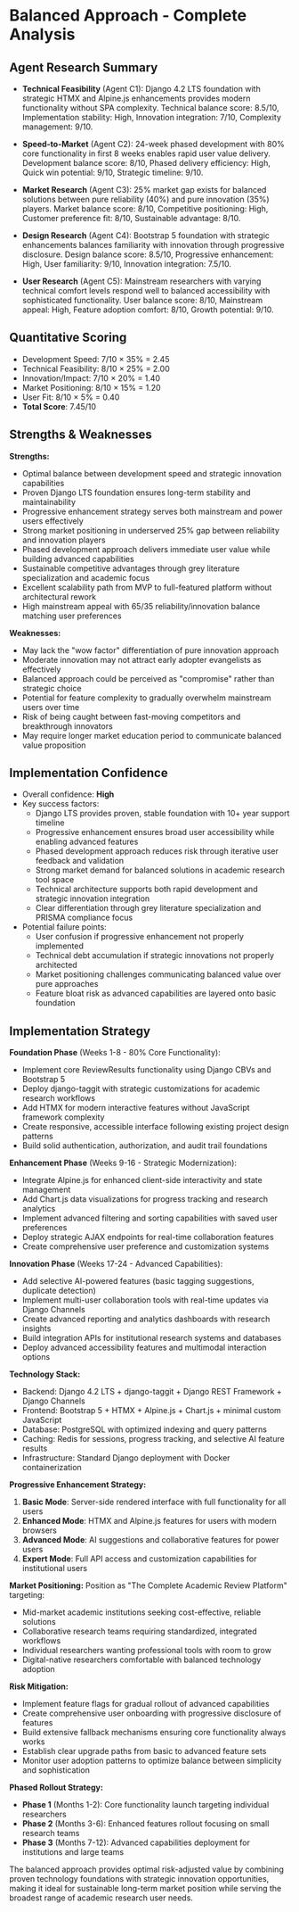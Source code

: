 # Balanced Approach - Complete Analysis

## Agent Research Summary

- **Technical Feasibility** (Agent C1): Django 4.2 LTS foundation with strategic HTMX and Alpine.js enhancements provides modern functionality without SPA complexity. Technical balance score: 8.5/10, Implementation stability: High, Innovation integration: 7/10, Complexity management: 9/10.

- **Speed-to-Market** (Agent C2): 24-week phased development with 80% core functionality in first 8 weeks enables rapid user value delivery. Development balance score: 8/10, Phased delivery efficiency: High, Quick win potential: 9/10, Strategic timeline: 9/10.

- **Market Research** (Agent C3): 25% market gap exists for balanced solutions between pure reliability (40%) and pure innovation (35%) players. Market balance score: 8/10, Competitive positioning: High, Customer preference fit: 8/10, Sustainable advantage: 8/10.

- **Design Research** (Agent C4): Bootstrap 5 foundation with strategic enhancements balances familiarity with innovation through progressive disclosure. Design balance score: 8.5/10, Progressive enhancement: High, User familiarity: 9/10, Innovation integration: 7.5/10.

- **User Research** (Agent C5): Mainstream researchers with varying technical comfort levels respond well to balanced accessibility with sophisticated functionality. User balance score: 8/10, Mainstream appeal: High, Feature adoption comfort: 8/10, Growth potential: 9/10.

## Quantitative Scoring

- Development Speed: 7/10 × 35% = 2.45
- Technical Feasibility: 8/10 × 25% = 2.00
- Innovation/Impact: 7/10 × 20% = 1.40
- Market Positioning: 8/10 × 15% = 1.20
- User Fit: 8/10 × 5% = 0.40
- **Total Score**: 7.45/10

## Strengths & Weaknesses

**Strengths:**
- Optimal balance between development speed and strategic innovation capabilities
- Proven Django LTS foundation ensures long-term stability and maintainability
- Progressive enhancement strategy serves both mainstream and power users effectively
- Strong market positioning in underserved 25% gap between reliability and innovation players
- Phased development approach delivers immediate user value while building advanced capabilities
- Sustainable competitive advantages through grey literature specialization and academic focus
- Excellent scalability path from MVP to full-featured platform without architectural rework
- High mainstream appeal with 65/35 reliability/innovation balance matching user preferences

**Weaknesses:**
- May lack the "wow factor" differentiation of pure innovation approach
- Moderate innovation may not attract early adopter evangelists as effectively
- Balanced approach could be perceived as "compromise" rather than strategic choice
- Potential for feature complexity to gradually overwhelm mainstream users over time
- Risk of being caught between fast-moving competitors and breakthrough innovators
- May require longer market education period to communicate balanced value proposition

## Implementation Confidence

- Overall confidence: **High**
- Key success factors:
  - Django LTS provides proven, stable foundation with 10+ year support timeline
  - Progressive enhancement ensures broad user accessibility while enabling advanced features
  - Phased development approach reduces risk through iterative user feedback and validation
  - Strong market demand for balanced solutions in academic research tool space
  - Technical architecture supports both rapid development and strategic innovation integration
  - Clear differentiation through grey literature specialization and PRISMA compliance focus
- Potential failure points:
  - User confusion if progressive enhancement not properly implemented
  - Technical debt accumulation if strategic innovations not properly architected
  - Market positioning challenges communicating balanced value over pure approaches
  - Feature bloat risk as advanced capabilities are layered onto basic foundation

## Implementation Strategy

**Foundation Phase** (Weeks 1-8 - 80% Core Functionality):
- Implement core ReviewResults functionality using Django CBVs and Bootstrap 5
- Deploy django-taggit with strategic customizations for academic research workflows  
- Add HTMX for modern interactive features without JavaScript framework complexity
- Create responsive, accessible interface following existing project design patterns
- Build solid authentication, authorization, and audit trail foundations

**Enhancement Phase** (Weeks 9-16 - Strategic Modernization):
- Integrate Alpine.js for enhanced client-side interactivity and state management
- Add Chart.js data visualizations for progress tracking and research analytics
- Implement advanced filtering and sorting capabilities with saved user preferences
- Deploy strategic AJAX endpoints for real-time collaboration features
- Create comprehensive user preference and customization systems

**Innovation Phase** (Weeks 17-24 - Advanced Capabilities):
- Add selective AI-powered features (basic tagging suggestions, duplicate detection)
- Implement multi-user collaboration tools with real-time updates via Django Channels
- Create advanced reporting and analytics dashboards with research insights
- Build integration APIs for institutional research systems and databases
- Deploy advanced accessibility features and multimodal interaction options

**Technology Stack:**
- Backend: Django 4.2 LTS + django-taggit + Django REST Framework + Django Channels
- Frontend: Bootstrap 5 + HTMX + Alpine.js + Chart.js + minimal custom JavaScript
- Database: PostgreSQL with optimized indexing and query patterns
- Caching: Redis for sessions, progress tracking, and selective AI feature results
- Infrastructure: Standard Django deployment with Docker containerization

**Progressive Enhancement Strategy:**
1. **Basic Mode**: Server-side rendered interface with full functionality for all users
2. **Enhanced Mode**: HTMX and Alpine.js features for users with modern browsers
3. **Advanced Mode**: AI suggestions and collaborative features for power users
4. **Expert Mode**: Full API access and customization capabilities for institutional users

**Market Positioning:**
Position as "The Complete Academic Review Platform" targeting:
- Mid-market academic institutions seeking cost-effective, reliable solutions
- Collaborative research teams requiring standardized, integrated workflows
- Individual researchers wanting professional tools with room to grow
- Digital-native researchers comfortable with balanced technology adoption

**Risk Mitigation:**
- Implement feature flags for gradual rollout of advanced capabilities
- Create comprehensive user onboarding with progressive disclosure of features
- Build extensive fallback mechanisms ensuring core functionality always works
- Establish clear upgrade paths from basic to advanced feature sets
- Monitor user adoption patterns to optimize balance between simplicity and sophistication

**Phased Rollout Strategy:**
- **Phase 1** (Months 1-2): Core functionality launch targeting individual researchers
- **Phase 2** (Months 3-6): Enhanced features rollout focusing on small research teams  
- **Phase 3** (Months 7-12): Advanced capabilities deployment for institutions and large teams

The balanced approach provides optimal risk-adjusted value by combining proven technology foundations with strategic innovation opportunities, making it ideal for sustainable long-term market position while serving the broadest range of academic research user needs.